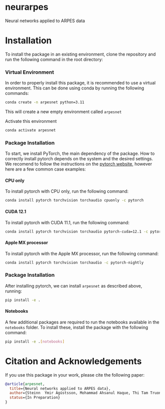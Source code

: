 # neurarpes
Neural networks applied to ARPES data

# Installation

To install the package in an existing environment, clone the repository and run the following command in the root directory:

### Virtual Environment
In order to properly install this package, it is recommended to use a virtual environment. 
This can be done using conda by running the following commands:

```bash
conda create -n arpesnet python=3.11
```

This will create a new empty environment called `arpesnet`

Activate this environment

```bash
conda activate arpesnet
```

### Package Installation

To start, we install PyTorch, the main dependency of the package.
How to correctly install pytorch depends on the system and the desired settings.
We recomend to follow the instructions on the [pytorch website](https://pytorch.org/get-started/locally/),
however here are a few common case examples:

#### CPU only

To install pytorch with CPU only, run the following command:

```bash
conda install pytorch torchvision torchaudio cpuonly -c pytorch
```

#### CUDA 12.1

To install pytorch with CUDA 11.1, run the following command:

```bash
conda install pytorch torchvision torchaudio pytorch-cuda=12.1 -c pytorch -c nvidia
```

#### Apple MX processor

To install pytorch with the Apple MX processor, run the following command:

```bash
conda install pytorch torchvision torchaudio -c pytorch-nightly
```

### Package Installation
After installing pytorch, we can install `arpesnet` as described above, running:

```bash
pip install -e .
```

#### Notebooks
A few additional packages are required to run the notebooks available in the `notebooks` folder.
To install these, install the package with the following command:

```bash
pip install -e .[notebooks]
```

# Citation and Acknowledgements

If you use this package in your work, please cite the following paper:

```bibtex
@article{arpesnet,
  title={Neural networks applied to ARPES data},
  author={Steinn  Ýmir Ágústsson, Mohammad Ahsanul Haque, Thi Tam Truong, Marco Bianchi, Nikita Klyuchnikov, Davide Mottin, Panagiotis Karras and Philip Hofmann},
  status={In Preparation}
}
```